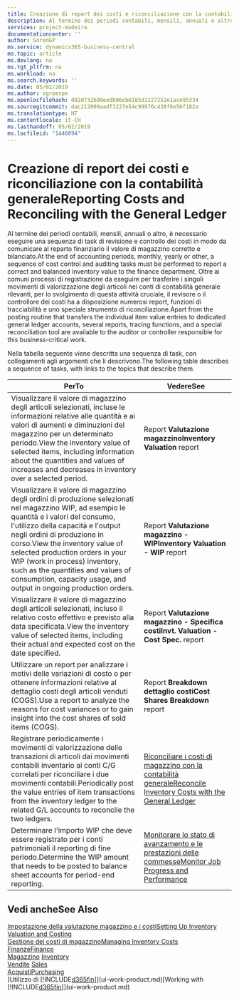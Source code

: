 ```yaml
---
title: Creazione di report dei costi e riconciliazione con la contabilità generale | Microsoft Docs
description: Al termine dei periodi contabili, mensili, annuali o altro, è necessario eseguire una sequenza di task di revisione e controllo dei costi in modo da comunicare al reparto finanziario il valore di magazzino corretto e bilanciato. Oltre ai comuni processi di registrazione da eseguire per trasferire i singoli movimenti di valorizzazione degli articoli nei conti di contabilità generale rilevanti, per lo svolgimento di questa attività cruciale, il revisore o il controllore dei costi ha a disposizione numerosi report, funzioni di tracciabilità e uno speciale strumento di riconciliazione.
services: project-madeira
documentationcenter: ''
author: SorenGP
ms.service: dynamics365-business-central
ms.topic: article
ms.devlang: na
ms.tgt_pltfrm: na
ms.workload: na
ms.search.keywords: ''
ms.date: 05/02/2019
ms.author: sgroespe
ms.openlocfilehash: d92d732b99eedb06eb0185d1227252e1ace95334
ms.sourcegitcommit: dac212009aadf3227e54c99976c438f6e56f182a
ms.translationtype: HT
ms.contentlocale: it-CH
ms.lasthandoff: 05/02/2019
ms.locfileid: "1446894"
---
```

# <a name="reporting-costs-and-reconciling-with-the-general-ledger"></a><span data-ttu-id="c4e41-104">Creazione di report dei costi e riconciliazione con la contabilità generale</span><span class="sxs-lookup"><span data-stu-id="c4e41-104">Reporting Costs and Reconciling with the General Ledger</span></span>
<span data-ttu-id="c4e41-105">Al termine dei periodi contabili, mensili, annuali o altro, è necessario eseguire una sequenza di task di revisione e controllo dei costi in modo da comunicare al reparto finanziario il valore di magazzino corretto e bilanciato.</span><span class="sxs-lookup"><span data-stu-id="c4e41-105">At the end of accounting periods, monthly, yearly or other, a sequence of cost control and auditing tasks must be performed to report a correct and balanced inventory value to the finance department.</span></span> <span data-ttu-id="c4e41-106">Oltre ai comuni processi di registrazione da eseguire per trasferire i singoli movimenti di valorizzazione degli articoli nei conti di contabilità generale rilevanti, per lo svolgimento di questa attività cruciale, il revisore o il controllore dei costi ha a disposizione numerosi report, funzioni di tracciabilità e uno speciale strumento di riconciliazione.</span><span class="sxs-lookup"><span data-stu-id="c4e41-106">Apart from the posting routine that transfers the individual item value entries to dedicated general ledger accounts, several reports, tracing functions, and a special reconciliation tool are available to the auditor or controller responsible for this business-critical work.</span></span>  

 <span data-ttu-id="c4e41-107">Nella tabella seguente viene descritta una sequenza di task, con collegamenti agli argomenti che li descrivono.</span><span class="sxs-lookup"><span data-stu-id="c4e41-107">The following table describes a sequence of tasks, with links to the topics that describe them.</span></span>   

|<span data-ttu-id="c4e41-108">**Per**</span><span class="sxs-lookup"><span data-stu-id="c4e41-108">**To**</span></span>|<span data-ttu-id="c4e41-109">**Vedere**</span><span class="sxs-lookup"><span data-stu-id="c4e41-109">**See**</span></span>|  
|------------|-------------|  
|<span data-ttu-id="c4e41-110">Visualizzare il valore di magazzino degli articoli selezionati, incluse le informazioni relative alle quantità e ai valori di aumenti e diminuzioni del magazzino per un determinato periodo.</span><span class="sxs-lookup"><span data-stu-id="c4e41-110">View the inventory value of selected items, including information about the quantities and values of increases and decreases in inventory over a selected period.</span></span>|<span data-ttu-id="c4e41-111">Report **Valutazione magazzino**</span><span class="sxs-lookup"><span data-stu-id="c4e41-111">**Inventory Valuation** report</span></span>|  
|<span data-ttu-id="c4e41-112">Visualizzare il valore di magazzino degli ordini di produzione selezionati nel magazzino WIP, ad esempio le quantità e i valori del consumo, l'utilizzo della capacità e l'output negli ordini di produzione in corso.</span><span class="sxs-lookup"><span data-stu-id="c4e41-112">View the inventory value of selected production orders in your WIP (work in process) inventory, such as the quantities and values of consumption, capacity usage, and output in ongoing production orders.</span></span>|<span data-ttu-id="c4e41-113">Report **Valutazione magazzino - WIP**</span><span class="sxs-lookup"><span data-stu-id="c4e41-113">**Inventory Valuation - WIP** report</span></span>|  
|<span data-ttu-id="c4e41-114">Visualizzare il valore di magazzino degli articoli selezionati, incluso il relativo costo effettivo e previsto alla data specificata.</span><span class="sxs-lookup"><span data-stu-id="c4e41-114">View the inventory value of selected items, including their actual and expected cost on the date specified.</span></span>|<span data-ttu-id="c4e41-115">Report **Valutazione magazzino - Specifica costi**</span><span class="sxs-lookup"><span data-stu-id="c4e41-115">**Invt. Valuation - Cost Spec.** report</span></span>|  
|<span data-ttu-id="c4e41-116">Utilizzare un report per analizzare i motivi delle variazioni di costo o per ottenere informazioni relative al dettaglio costi degli articoli venduti (COGS).</span><span class="sxs-lookup"><span data-stu-id="c4e41-116">Use a report to analyze the reasons for cost variances or to gain insight into the cost shares of sold items (COGS).</span></span>|<span data-ttu-id="c4e41-117">Report **Breakdown dettaglio costi**</span><span class="sxs-lookup"><span data-stu-id="c4e41-117">**Cost Shares Breakdown** report</span></span>|  
|<span data-ttu-id="c4e41-118">Registrare periodicamente i movimenti di valorizzazione delle transazioni di articoli dai movimenti contabili inventario ai conti C/G correlati per riconciliare i due movimenti contabili.</span><span class="sxs-lookup"><span data-stu-id="c4e41-118">Periodically post the value entries of item transactions from the inventory ledger to the related G/L accounts to reconcile the two ledgers.</span></span>|[<span data-ttu-id="c4e41-119">Riconciliare i costi di magazzino con la contabilità generale</span><span class="sxs-lookup"><span data-stu-id="c4e41-119">Reconcile Inventory Costs with the General Ledger</span></span>](finance-how-to-post-inventory-costs-to-the-general-ledger.md)|  
|<span data-ttu-id="c4e41-120">Determinare l'importo WIP che deve essere registrato per i conti patrimoniali il reporting di fine periodo.</span><span class="sxs-lookup"><span data-stu-id="c4e41-120">Determine the WIP amount that needs to be posted to balance sheet accounts for period-end reporting.</span></span>|[<span data-ttu-id="c4e41-121">Monitorare lo stato di avanzamento e le prestazioni delle commesse</span><span class="sxs-lookup"><span data-stu-id="c4e41-121">Monitor Job Progress and Performance</span></span>](projects-how-monitor-progress-performance.md)|

## <a name="see-also"></a><span data-ttu-id="c4e41-122">Vedi anche</span><span class="sxs-lookup"><span data-stu-id="c4e41-122">See Also</span></span>  
[<span data-ttu-id="c4e41-123">Impostazione della valutazione magazzino e i costi</span><span class="sxs-lookup"><span data-stu-id="c4e41-123">Setting Up Inventory Valuation and Costing</span></span>](finance-set-up-inventory-valuation-and-costing.md)  
[<span data-ttu-id="c4e41-124">Gestione dei costi di magazzino</span><span class="sxs-lookup"><span data-stu-id="c4e41-124">Managing Inventory Costs</span></span>](finance-manage-inventory-costs.md)  
[<span data-ttu-id="c4e41-125">Finanze</span><span class="sxs-lookup"><span data-stu-id="c4e41-125">Finance</span></span>](finance.md)  
<span data-ttu-id="c4e41-126">[Magazzino](inventory-manage-inventory.md) </span><span class="sxs-lookup"><span data-stu-id="c4e41-126">[Inventory](inventory-manage-inventory.md) </span></span>  
<span data-ttu-id="c4e41-127">[Vendite](sales-manage-sales.md) </span><span class="sxs-lookup"><span data-stu-id="c4e41-127">[Sales](sales-manage-sales.md) </span></span>  
[<span data-ttu-id="c4e41-128">Acquisti</span><span class="sxs-lookup"><span data-stu-id="c4e41-128">Purchasing</span></span>](purchasing-manage-purchasing.md)  
<span data-ttu-id="c4e41-129">[Utilizzo di [!INCLUDE[d365fin](includes/d365fin_md.md)]](ui-work-product.md)</span><span class="sxs-lookup"><span data-stu-id="c4e41-129">[Working with [!INCLUDE[d365fin](includes/d365fin_md.md)]](ui-work-product.md)</span></span>
